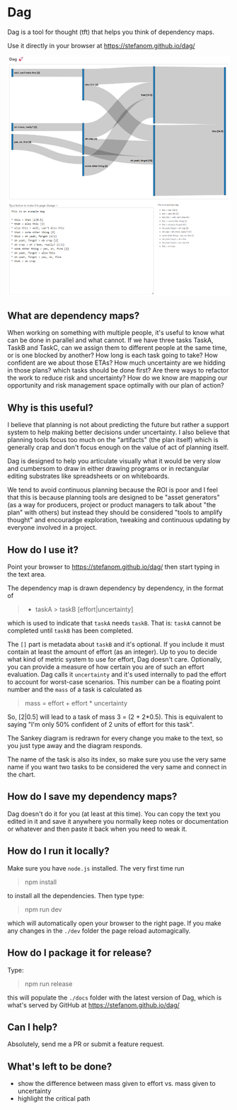 # Dag

Dag is a tool for thought (tft) that helps you think of dependency maps.

Use it directly in your browser at https://stefanom.github.io/dag/

![Dag Screenshot](https://github.com/stefanom/dag/blob/main/images/dag.png?raw=true)

## What are dependency maps?

When working on something with multiple people, it's useful to know what can be
done in parallel and what cannot. If we have three tasks TaskA, TaskB and TaskC, can
we assign them to different people at the same time, or is one blocked by another?
How long is each task going to take? How confident are we about those ETAs? How
much uncertainty are we hidding in those plans? which tasks should be done first?
Are there ways to refactor the work to reduce risk and uncertainty? How do we know
are mapping our opportunity and risk management space optimally with our plan
of action?

## Why is this useful?

I believe that planning is not about predicting the future but rather a support
system to help making better decisions under uncertainty. I also believe that planning
tools focus too much on the "artifacts" (the plan itself) which is generally crap
and don't focus enough on the value of act of planning itself.

Dag is designed to help you articulate visually what it would be very slow and
cumbersom to draw in either drawing programs or in rectangular editing substrates
like spreadsheets or on whiteboards.

We tend to avoid continuous planning because the ROI is poor and I feel that this
is because planning tools are designed to be "asset generators" (as a way for
producers, project or product managers to talk about "the plan" with others) but
instead they should be considered "tools to amplify thought" and encouradge
exploration, tweaking and continuous updating by everyone involved in a project.

## How do I use it?

Point your browser to https://stefanom.github.io/dag/ then start typing in the
text area.

The dependency map is drawn dependency by dependency, in the format of

> * taskA > taskB [effort|uncertainty]

which is used to indicate that `taskA` needs `taskB`. That is: `taskA` cannot be
completed until `taskB` has been completed.

The `[]` part is metadata about `taskB` and it's optional. If you include it must
contain at least the amount of effort (as an integer). Up to you to decide what
kind of metric system to use for effort, Dag doesn't care. Optionally, you can
provide a measure of how certain you are of such an effort evaluation. Dag calls it
`uncertainty` and it's used internally to pad the effort to account for worst-case
scenarios. This number can be a floating point number and the `mass` of a task
is calculated as

> mass = effort + effort * uncertainty

So, [2|0.5] will lead to a task of mass 3 = (2 + 2*0.5). This is equivalent to
saying "I'm only 50% confident of 2 units of effort for this task".

The Sankey diagram is redrawn for every change you make to the text, so you just
type away and the diagram responds.

The name of the task is also its index, so make sure you use the very same name
if you want two tasks to be considered the very same and connect in the chart.

## How do I save my dependency maps?

Dag doesn't do it for you (at least at this time). You can copy the text you edited in it and save it anywhere you normally keep notes or documentation or whatever and then paste it back when you need to weak it.

## How do I run it locally?

Make sure you have `node.js` installed. The very first time run

> npm install

to install all the dependencies. Then type type:

> npm run dev

which will automatically open your browser to the right page. If you
make any changes in the `./dev` folder the page reload automagically.

## How do I package it for release?

Type:

> npm run release

this will populate the `./docs` folder with the latest version of Dag, which is
what's served by GitHub at https://stefanom.github.io/dag/

## Can I help?

Absolutely, send me a PR or submit a feature request.

## What's left to be done?

* show the difference between mass given to effort vs. mass given to uncertainty
* highlight the critical path
